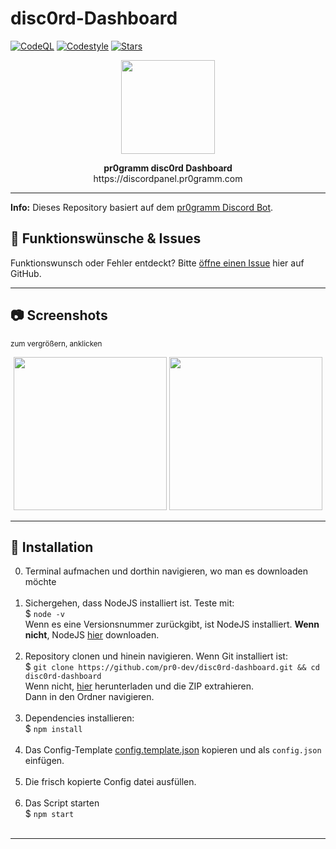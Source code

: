 # disc0rd-Dashboard

[![CodeQL](https://github.com/pr0-dev/disc0rd-dashboard/actions/workflows/codeql-analysis.yml/badge.svg)](https://github.com/pr0-dev/disc0rd-dashboard/actions/workflows/codeql-analysis.yml) [![Codestyle](https://github.com/pr0-dev/disc0rd-dashboard/actions/workflows/codestyle.yml/badge.svg)](https://github.com/pr0-dev/disc0rd-dashboard/actions/workflows/codestyle.yml) [![Stars](https://img.shields.io/github/stars/pr0-dev/disc0rd-dashboard?color=%2334D058)](#)

<p align="center"><img height="150" width="auto" src="https://i.imgur.com/ff7vivP.png" /></p>
<p align="center"><b>pr0gramm disc0rd Dashboard</b><br>https://discordpanel.pr0gramm.com</p>
<hr>

**Info:** Dieses Repository basiert auf dem [pr0gramm Discord Bot](https://github.com/pr0-dev/Discord-Bot).

## :diamond_shape_with_a_dot_inside: Funktionswünsche & Issues

Funktionswunsch oder Fehler entdeckt? Bitte [öffne einen Issue](https://github.com/pr0-dev/disc0rd-dashboard/issues/new/choose) hier auf GitHub.

<hr>

## :camera: Screenshots
<sub>zum vergrößern, anklicken</sub>

<p align="center">
<img height="245" width="auto" src="https://cdn.discordapp.com/attachments/995720633428230154/1018474084809584690/Screenshot_20220911_125008.png" />
<img height="245" width="auto" src="https://cdn.discordapp.com/attachments/995720633428230154/1018474085057044490/Screenshot_20220911_125034.png" />
</p>

<hr>

## :wrench: Installation

0. Terminal aufmachen und dorthin navigieren, wo man es downloaden möchte <br><br>
1. Sichergehen, dass NodeJS installiert ist. Teste mit: <br>
$ `node -v` <br>
Wenn es eine Versionsnummer zurückgibt, ist NodeJS installiert.
 **Wenn nicht**, NodeJS <a href="https://nodejs.org/en/download/package-manager/">hier</a> downloaden. <br><br>
2. Repository clonen und hinein navigieren. Wenn Git installiert ist: <br>
$ `git clone https://github.com/pr0-dev/disc0rd-dashboard.git && cd disc0rd-dashboard` <br>
Wenn nicht, <a href="https://github.com/pr0-dev/disc0rd-dashboard/archive/master.zip">hier</a> herunterladen und die ZIP extrahieren. <br>
Dann in den Ordner navigieren.<br><br>
3. Dependencies installieren: <br>
$ `npm install`<br><br>
4. Das Config-Template [config.template.json](https://github.com/pr0-dev/disc0rd-dashboard/blob/master/config.template.json) kopieren und als `config.json` einfügen.<br><br>
5. Die frisch kopierte Config datei ausfüllen. <br><br>
6. Das Script starten <br>
$ `npm start` <br><br>

<hr>
